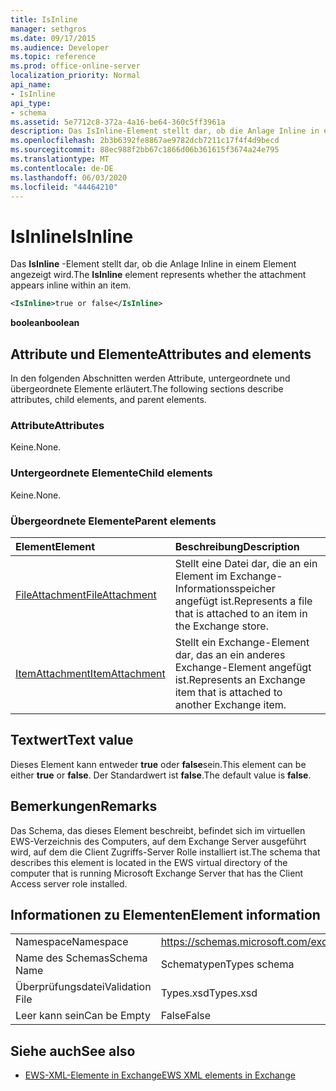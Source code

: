 ```yaml
---
title: IsInline
manager: sethgros
ms.date: 09/17/2015
ms.audience: Developer
ms.topic: reference
ms.prod: office-online-server
localization_priority: Normal
api_name:
- IsInline
api_type:
- schema
ms.assetid: 5e7712c8-372a-4a16-be64-360c5ff3961a
description: Das IsInline-Element stellt dar, ob die Anlage Inline in einem Element angezeigt wird.
ms.openlocfilehash: 2b3b6392fe8867ae9782dcb7211c17f4f4d9becd
ms.sourcegitcommit: 88ec988f2bb67c1866d06b361615f3674a24e795
ms.translationtype: MT
ms.contentlocale: de-DE
ms.lasthandoff: 06/03/2020
ms.locfileid: "44464210"
---
```

# <a name="isinline"></a><span data-ttu-id="9fc4c-103">IsInline</span><span class="sxs-lookup"><span data-stu-id="9fc4c-103">IsInline</span></span>

<span data-ttu-id="9fc4c-104">Das **IsInline** -Element stellt dar, ob die Anlage Inline in einem Element angezeigt wird.</span><span class="sxs-lookup"><span data-stu-id="9fc4c-104">The **IsInline** element represents whether the attachment appears inline within an item.</span></span> 
  
```xml
<IsInline>true or false</IsInline>
```

 <span data-ttu-id="9fc4c-105">**boolean**</span><span class="sxs-lookup"><span data-stu-id="9fc4c-105">**boolean**</span></span>
## <a name="attributes-and-elements"></a><span data-ttu-id="9fc4c-106">Attribute und Elemente</span><span class="sxs-lookup"><span data-stu-id="9fc4c-106">Attributes and elements</span></span>

<span data-ttu-id="9fc4c-107">In den folgenden Abschnitten werden Attribute, untergeordnete und übergeordnete Elemente erläutert.</span><span class="sxs-lookup"><span data-stu-id="9fc4c-107">The following sections describe attributes, child elements, and parent elements.</span></span>
  
### <a name="attributes"></a><span data-ttu-id="9fc4c-108">Attribute</span><span class="sxs-lookup"><span data-stu-id="9fc4c-108">Attributes</span></span>

<span data-ttu-id="9fc4c-109">Keine.</span><span class="sxs-lookup"><span data-stu-id="9fc4c-109">None.</span></span>
  
### <a name="child-elements"></a><span data-ttu-id="9fc4c-110">Untergeordnete Elemente</span><span class="sxs-lookup"><span data-stu-id="9fc4c-110">Child elements</span></span>

<span data-ttu-id="9fc4c-111">Keine.</span><span class="sxs-lookup"><span data-stu-id="9fc4c-111">None.</span></span>
  
### <a name="parent-elements"></a><span data-ttu-id="9fc4c-112">Übergeordnete Elemente</span><span class="sxs-lookup"><span data-stu-id="9fc4c-112">Parent elements</span></span>

|<span data-ttu-id="9fc4c-113">**Element**</span><span class="sxs-lookup"><span data-stu-id="9fc4c-113">**Element**</span></span>|<span data-ttu-id="9fc4c-114">**Beschreibung**</span><span class="sxs-lookup"><span data-stu-id="9fc4c-114">**Description**</span></span>|
|:-----|:-----|
|[<span data-ttu-id="9fc4c-115">FileAttachment</span><span class="sxs-lookup"><span data-stu-id="9fc4c-115">FileAttachment</span></span>](fileattachment.md) <br/> |<span data-ttu-id="9fc4c-116">Stellt eine Datei dar, die an ein Element im Exchange-Informationsspeicher angefügt ist.</span><span class="sxs-lookup"><span data-stu-id="9fc4c-116">Represents a file that is attached to an item in the Exchange store.</span></span>  <br/> |
|[<span data-ttu-id="9fc4c-117">ItemAttachment</span><span class="sxs-lookup"><span data-stu-id="9fc4c-117">ItemAttachment</span></span>](itemattachment.md) <br/> |<span data-ttu-id="9fc4c-118">Stellt ein Exchange-Element dar, das an ein anderes Exchange-Element angefügt ist.</span><span class="sxs-lookup"><span data-stu-id="9fc4c-118">Represents an Exchange item that is attached to another Exchange item.</span></span>  <br/> |
   
## <a name="text-value"></a><span data-ttu-id="9fc4c-119">Textwert</span><span class="sxs-lookup"><span data-stu-id="9fc4c-119">Text value</span></span>

<span data-ttu-id="9fc4c-120">Dieses Element kann entweder **true** oder **false**sein.</span><span class="sxs-lookup"><span data-stu-id="9fc4c-120">This element can be either **true** or **false**.</span></span> <span data-ttu-id="9fc4c-121">Der Standardwert ist **false**.</span><span class="sxs-lookup"><span data-stu-id="9fc4c-121">The default value is **false**.</span></span>
  
## <a name="remarks"></a><span data-ttu-id="9fc4c-122">Bemerkungen</span><span class="sxs-lookup"><span data-stu-id="9fc4c-122">Remarks</span></span>

<span data-ttu-id="9fc4c-123">Das Schema, das dieses Element beschreibt, befindet sich im virtuellen EWS-Verzeichnis des Computers, auf dem Exchange Server ausgeführt wird, auf dem die Client Zugriffs-Server Rolle installiert ist.</span><span class="sxs-lookup"><span data-stu-id="9fc4c-123">The schema that describes this element is located in the EWS virtual directory of the computer that is running Microsoft Exchange Server that has the Client Access server role installed.</span></span>
  
## <a name="element-information"></a><span data-ttu-id="9fc4c-124">Informationen zu Elementen</span><span class="sxs-lookup"><span data-stu-id="9fc4c-124">Element information</span></span>

|||
|:-----|:-----|
|<span data-ttu-id="9fc4c-125">Namespace</span><span class="sxs-lookup"><span data-stu-id="9fc4c-125">Namespace</span></span>  <br/> |https://schemas.microsoft.com/exchange/services/2006/types  <br/> |
|<span data-ttu-id="9fc4c-126">Name des Schemas</span><span class="sxs-lookup"><span data-stu-id="9fc4c-126">Schema Name</span></span>  <br/> |<span data-ttu-id="9fc4c-127">Schematypen</span><span class="sxs-lookup"><span data-stu-id="9fc4c-127">Types schema</span></span>  <br/> |
|<span data-ttu-id="9fc4c-128">Überprüfungsdatei</span><span class="sxs-lookup"><span data-stu-id="9fc4c-128">Validation File</span></span>  <br/> |<span data-ttu-id="9fc4c-129">Types.xsd</span><span class="sxs-lookup"><span data-stu-id="9fc4c-129">Types.xsd</span></span>  <br/> |
|<span data-ttu-id="9fc4c-130">Leer kann sein</span><span class="sxs-lookup"><span data-stu-id="9fc4c-130">Can be Empty</span></span>  <br/> |<span data-ttu-id="9fc4c-131">False</span><span class="sxs-lookup"><span data-stu-id="9fc4c-131">False</span></span>  <br/> |
   
## <a name="see-also"></a><span data-ttu-id="9fc4c-132">Siehe auch</span><span class="sxs-lookup"><span data-stu-id="9fc4c-132">See also</span></span>



- [<span data-ttu-id="9fc4c-133">EWS-XML-Elemente in Exchange</span><span class="sxs-lookup"><span data-stu-id="9fc4c-133">EWS XML elements in Exchange</span></span>](ews-xml-elements-in-exchange.md)

